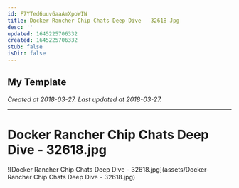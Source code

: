 ```yaml
---
id: F7YTed6uuv6aaAmXpoWIW
title: Docker Rancher Chip Chats Deep Dive   32618 Jpg
desc: ''
updated: 1645225706332
created: 1645225706332
stub: false
isDir: false
---
```

My Template
---

_Created at 2018-03-27._
_Last updated at 2018-03-27._




---

# Docker Rancher Chip Chats Deep Dive - 32618.jpg


![Docker Rancher Chip Chats Deep Dive - 32618.jpg](assets/Docker-Rancher Chip Chats Deep Dive - 32618.jpg)


